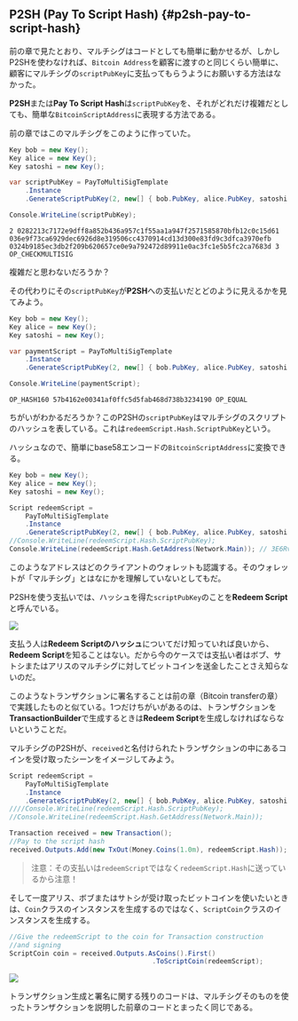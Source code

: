 ## P2SH \(Pay To Script Hash\) {#p2sh-pay-to-script-hash}

前の章で見たとおり、マルチシグはコードとしても簡単に動かせるが、しかしP2SHを使わなければ、`Bitcoin Address`を顧客に渡すのと同じくらい簡単に、顧客にマルチシグの`scriptPubKey`に支払ってもらうようにお願いする方法はなかった。

**P2SH**または**Pay To Script Hash**は`scriptPubKey`を、それがどれだけ複雑だとしても、簡単な`BitcoinScriptAddress`に表現する方法である。

前の章ではこのマルチシグをこのように作っていた。

```cs
Key bob = new Key();
Key alice = new Key();
Key satoshi = new Key();

var scriptPubKey = PayToMultiSigTemplate
    .Instance
    .GenerateScriptPubKey(2, new[] { bob.PubKey, alice.PubKey, satoshi.PubKey });

Console.WriteLine(scriptPubKey);
```

```
2 0282213c7172e9dff8a852b436a957c1f55aa1a947f2571585870bfb12c0c15d61 036e9f73ca6929dec6926d8e319506cc4370914cd13d300e83fd9c3dfca3970efb 0324b9185ec3db2f209b620657ce0e9a792472d89911e0ac3fc1e5b5fc2ca7683d 3 OP_CHECKMULTISIG
```

複雑だと思わないだろうか？

その代わりにその`scriptPubKey`が**P2SH**への支払いだとどのように見えるかを見てみよう。

```cs
Key bob = new Key();
Key alice = new Key();
Key satoshi = new Key();

var paymentScript = PayToMultiSigTemplate
    .Instance
    .GenerateScriptPubKey(2, new[] { bob.PubKey, alice.PubKey, satoshi.PubKey }).PaymentScript;

Console.WriteLine(paymentScript);
```

```
OP_HASH160 57b4162e00341af0ffc5d5fab468d738b3234190 OP_EQUAL
```

ちがいがわかるだろうか？このP2SHの`scriptPubKey`はマルチシグのスクリプトのハッシュを表している。これは`redeemScript.Hash.ScriptPubKey`という。

ハッシュなので、簡単にbase58エンコードの`BitcoinScriptAddress`に変換できる。

```cs
Key bob = new Key();
Key alice = new Key();
Key satoshi = new Key();

Script redeemScript =
    PayToMultiSigTemplate
    .Instance
    .GenerateScriptPubKey(2, new[] { bob.PubKey, alice.PubKey, satoshi.PubKey });
//Console.WriteLine(redeemScript.Hash.ScriptPubKey);
Console.WriteLine(redeemScript.Hash.GetAddress(Network.Main)); // 3E6RvwLNfkH6PyX3bqoVGKzrx2AqSJFhjo
```

このようなアドレスはどのクライアントのウォレットも認識する。そのウォレットが「マルチシグ」とはなにかを理解していないとしてもだ。

P2SHを使う支払いでは、ハッシュを得た`scriptPubKey`のことを**Redeem Script**と呼んでいる。

![](../assets/RedeemScript.png)

支払う人は**Redeem Scriptのハッシュ**についてだけ知っていれば良いから、**Redeem Script**を知ることはない。だから今のケースでは支払い者はボブ、サトシまたはアリスのマルチシグに対してビットコインを送金したことさえ知らないのだ。

このようなトランザクションに署名することは前の章（Bitcoin transferの章）で実践したものと似ている。1つだけちがいがあるのは、トランザクションを**TransactionBuilder**で生成するときは**Redeem Script**を生成しなければならないということだ。

マルチシグのP2SHが、`received`と名付けられたトランザクションの中にあるコインを受け取ったシーンをイメージしてみよう。

```cs
Script redeemScript =
    PayToMultiSigTemplate
    .Instance
    .GenerateScriptPubKey(2, new[] { bob.PubKey, alice.PubKey, satoshi.PubKey });
////Console.WriteLine(redeemScript.Hash.ScriptPubKey);
//Console.WriteLine(redeemScript.Hash.GetAddress(Network.Main));

Transaction received = new Transaction();
//Pay to the script hash
received.Outputs.Add(new TxOut(Money.Coins(1.0m), redeemScript.Hash));
```

> 注意：その支払いは`redeemScript`ではなく`redeemScript.Hash`に送っているから注意！

そして一度アリス、ボブまたはサトシが受け取ったビットコインを使いたいときは、`Coin`クラスのインスタンスを生成するのではなく、`ScriptCoin`クラスのインスタンスを生成する。

```cs
//Give the redeemScript to the coin for Transaction construction
//and signing
ScriptCoin coin = received.Outputs.AsCoins().First()
                                    .ToScriptCoin(redeemScript);
```

![](../assets/ScriptCoin.png)

トランザクション生成と署名に関する残りのコードは、マルチシグそのものを使ったトランザクションを説明した前章のコードとまったく同じである。

